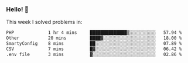 ### Hello! 👋

This week I solved problems in:

<!--START_SECTION:waka-->

```txt
PHP             1 hr 4 mins     ██████████████▒░░░░░░░░░░   57.94 %
Other           20 mins         ████▓░░░░░░░░░░░░░░░░░░░░   18.00 %
SmartyConfig    8 mins          ██░░░░░░░░░░░░░░░░░░░░░░░   07.89 %
CSV             7 mins          █▓░░░░░░░░░░░░░░░░░░░░░░░   06.42 %
.env file       3 mins          ▓░░░░░░░░░░░░░░░░░░░░░░░░   02.86 %
```

<!--END_SECTION:waka-->
